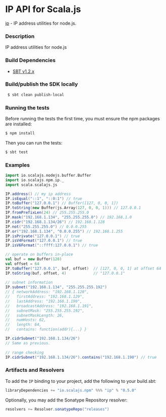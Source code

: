 IP API for Scala.js
================================
[ip](https://www.npmjs.com/package/ip) - IP address utilities for node.js.

### Description

IP address utilities for node.js

### Build Dependencies

* [SBT v1.2.x](http://www.scala-sbt.org/download.html)

### Build/publish the SDK locally

```bash
 $ sbt clean publish-local
```

### Running the tests

Before running the tests the first time, you must ensure the npm packages are installed:

```bash
$ npm install
```

Then you can run the tests:

```bash
$ sbt test
```

### Examples

```scala
import io.scalajs.nodejs.buffer.Buffer
import io.scalajs.npm.ip._
import scala.scalajs.js

IP.address() // my ip address
IP.isEqual("::1", "::0:1") // true
IP.toBuffer("127.0.0.1") // Buffer([127, 0, 0, 1])
IP.toString(new Buffer(js.Array(127, 0, 0, 1))) // 127.0.0.1
IP.fromPrefixLen(24) // 255.255.255.0
IP.mask("192.168.1.134", "255.255.255.0") // 192.168.1.0
IP.cidr("192.168.1.134/26") // 192.168.1.128
IP.not("255.255.255.0") // 0.0.0.255
IP.or("192.168.1.134", "0.0.0.255") // 192.168.1.255
IP.isPrivate("127.0.0.1") // true
IP.isV4Format("127.0.0.1") // true
IP.isV6Format("::ffff:127.0.0.1") // true

// operate on buffers in-place 
val buf = new Buffer(128)
val offset = 64
IP.toBuffer("127.0.0.1", buf, offset)  // [127, 0, 0, 1] at offset 64
IP.toString(buf, offset, 4)            // "127.0.0.1"
 
// subnet information 
IP.subnet("192.168.1.134", "255.255.255.192")
// { networkAddress: "192.168.1.128", 
//   firstAddress: "192.168.1.129", 
//   lastAddress: "192.168.1.190", 
//   broadcastAddress: "192.168.1.191", 
//   subnetMask: "255.255.255.192", 
//   subnetMaskLength: 26, 
//   numHosts: 62, 
//   length: 64, 
//   contains: function(addr){...} } 

IP.cidrSubnet("192.168.1.134/26")
// Same as previous. 
 
// range checking 
IP.cidrSubnet("192.168.1.134/26").contains("192.168.1.190") // true 
```

### Artifacts and Resolvers

To add the `IP` binding to your project, add the following to your build.sbt:  

```sbt
libraryDependencies += "io.scalajs.npm" %%% "ip" % "0.5.0"
```

Optionally, you may add the Sonatype Repository resolver:

```sbt   
resolvers += Resolver.sonatypeRepo("releases") 
```